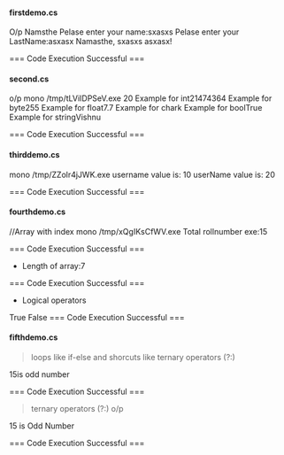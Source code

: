 #### firstdemo.cs
O/p
Namsthe
Pelase enter your name:sxasxs
Pelase enter your LastName:asxasx
Namasthe, sxasxs asxasx!

=== Code Execution Successful ===

#### second.cs
o/p
mono /tmp/tLViIDPSeV.exe
20
Example for int21474364
Example for byte255
Example for float7.7
Example for chark
Example for boolTrue
Example for stringVishnu

=== Code Execution Successful ===

#### thirddemo.cs

mono /tmp/ZZolr4jJWK.exe
username value is: 10
userName value is: 20

=== Code Execution Successful ===

#### fourthdemo.cs
//Array with index
mono /tmp/xQgIKsCfWV.exe
Total rollnumber exe:15

=== Code Execution Successful ===

* Length of array:7

=== Code Execution Successful ===

* Logical operators

True
False
=== Code Execution Successful ===

#### fifthdemo.cs
> loops like if-else and shorcuts like ternary operators (?:) 

15is odd number

=== Code Execution Successful ===
> ternary operators (?:) o/p

15 is Odd Number

=== Code Execution Successful ===

